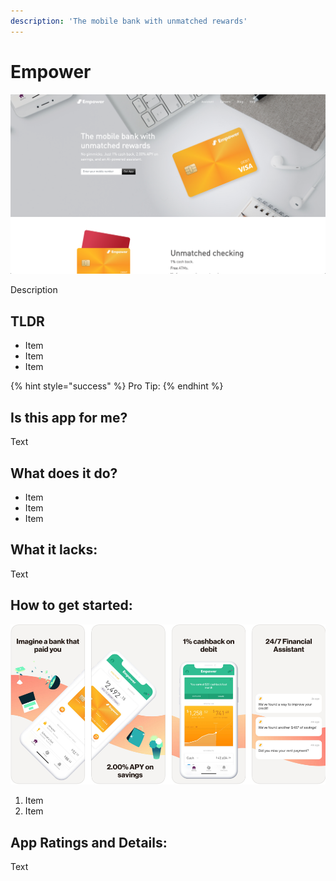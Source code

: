 ```yaml
---
description: 'The mobile bank with unmatched rewards'
---
```


# Empower

![Empower Website](images/empower-web.png)

Description

## TLDR

* Item
* Item
* Item

{% hint style="success" %}
Pro Tip:
{% endhint %}

## Is this app for me?

Text


## What does it do?

* Item
* Item
* Item

## What it lacks:

Text

## How to get started:

![Empower App](images/empower-app.png)

1. Item
2. Item

## App Ratings and Details:

Text
